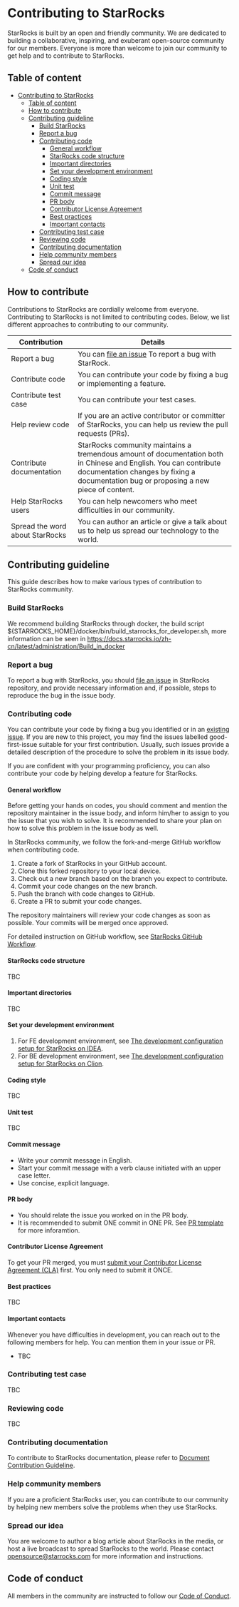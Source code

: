 # Contributing to StarRocks

StarRocks is built by an open and friendly community. We are dedicated to building a collaborative, inspiring, and exuberant open-source community for our members. Everyone is more than welcome to join our community to get help and to contribute to StarRocks.

## Table of content

- [Contributing to StarRocks](#contributing-to-starrocks)
  - [Table of content](#table-of-content)
  - [How to contribute](#how-to-contribute)
  - [Contributing guideline](#contributing-guideline)
    - [Build StarRocks](#build-starrocks)
    - [Report a bug](#report-a-bug)
    - [Contributing code](#contributing-code)
      - [General workflow](#general-workflow)
      - [StarRocks code structure](#starrocks-code-structure)
      - [Important directories](#important-directories)
      - [Set your development environment](#set-your-development-environment)
      - [Coding style](#coding-style)
      - [Unit test](#unit-test)
      - [Commit message](#commit-message)
      - [PR body](#pr-body)
      - [Contributor License Agreement](#contributor-license-agreement)
      - [Best practices](#best-practices)
      - [Important contacts](#important-contacts)
    - [Contributing test case](#contributing-test-case)
    - [Reviewing code](#reviewing-code)
    - [Contributing documentation](#contributing-documentation)
    - [Help community members](#help-community-members)
    - [Spread our idea](#spread-our-idea)
  - [Code of conduct](#code-of-conduct)

## How to contribute

Contributions to StarRocks are cordially welcome from everyone. Contributing to StarRocks is not limited to contributing codes. Below, we list different approaches to contributing to our community.

|Contribution|Details|
|------------|-------|
|Report a bug|You can [file an issue](https://github.com/StarRocks/starrocks/issues/new/choose) To report a bug with StarRock.|
|Contribute code|You can contribute your code by fixing a bug or implementing a feature.|
|Contribute test case|You can contribute your test cases.|
|Help review code|If you are an active contributor or committer of StarRocks, you can help us review the pull requests (PRs).|
|Contribute documentation|StarRocks community maintains a tremendous amount of documentation both in Chinese and English. You can contribute documentation changes by fixing a documentation bug or proposing a new piece of content.|
|Help StarRocks users|You can help newcomers who meet difficulties in our community.|
|Spread the word about StarRocks|You can author an article or give a talk about us to help us spread our technology to the world.|

## Contributing guideline

This guide describes how to make various types of contribution to StarRocks community.

### Build StarRocks
We recommend building StarRocks through docker, the build script ${STARROCKS_HOME}/docker/bin/build_starrocks_for_developer.sh, 
more information can be seen in https://docs.starrocks.io/zh-cn/latest/administration/Build_in_docker

### Report a bug

To report a bug with StarRocks, you should [file an issue](https://github.com/StarRocks/starrocks/issues/new/choose) in StarRocks repository, and provide necessary information and, if possible, steps to reproduce the bug in the issue body.

### Contributing code

You can contribute your code by fixing a bug you identified or in an [existing issue](https://github.com/StarRocks/starrocks/issues). If you are new to this project, you may find the issues labelled good-first-issue suitable for your first contribution. Usually, such issues provide a detailed description of the procedure to solve the problem in its issue body.

If you are confident with your programming proficiency, you can also contribute your code by helping develop a feature for StarRocks.

#### General workflow

Before getting your hands on codes, you should comment and mention the repository maintainer in the issue body, and inform him/her to assign to you the issue that you wish to solve. It is recommended to share your plan on how to solve this problem in the issue body as well.

In StarRocks community, we follow the fork-and-merge GitHub workflow when contributing code.

1. Create a fork of StarRocks in your GitHub account.
2. Clone this forked repository to your local device.
3. Check out a new branch based on the branch you expect to contribute.
4. Commit your code changes on the new branch.
5. Push the branch with code changes to GitHub.
6. Create a PR to submit your code changes.

The repository maintainers will review your code changes as soon as possible. Your commits will be merged once approved.

For detailed instruction on GitHub workflow, see [StarRocks GitHub Workflow](https://github.com/StarRocks/community/blob/main/Contributors/guide/workflow.md).

#### StarRocks code structure

TBC

#### Important directories

TBC

#### Set your development environment

1. For FE development environment, see [The development configuration setup for StarRocks on IDEA](https://github.com/StarRocks/community/blob/main/Contributors/guide/IDEA.md).
2. For BE development environment, see [The development configuration setup for StarRocks on Clion](https://github.com/StarRocks/community/blob/main/Contributors/guide/Clion.md).

#### Coding style

TBC

#### Unit test

TBC

#### Commit message

- Write your commit message in English.
- Start your commit message with a verb clause initiated with an upper case letter.
- Use concise, explicit language.

#### PR body

- You should relate the issue you worked on in the PR body.
- It is recommended to submit ONE commit in ONE PR.
See [PR template](https://github.com/StarRocks/starrocks/blob/main/.github/PULL_REQUEST_TEMPLATE.md) for more inforamtion.

#### Contributor License Agreement

To get your PR merged, you must [submit your Contributor License Agreement (CLA)](https://cla-assistant.io/StarRocks/starrocks) first. You only need to submit it ONCE.

#### Best practices

TBC

#### Important contacts

Whenever you have difficulties in development, you can reach out to the following members for help. You can mention them in your issue or PR.

- TBC

### Contributing test case

TBC

### Reviewing code

TBC

### Contributing documentation

To contribute to StarRocks documentation, please refer to [Document Contribution Guideline](https://github.com/StarRocks/docs/blob/main/README.md).

### Help community members

If you are a proficient StarRocks user, you can contribute to our community by helping new members solve the problems when they use StarRocks.

### Spread our idea

You are welcome to author a blog article about StarRocks in the media, or host a live broadcast to spread StarRocks to the world. Please contact opensource@starrocks.com for more information and instructions.

## Code of conduct

All members in the community are instructed to follow our [Code of Conduct](https://github.com/StarRocks/starrocks/blob/main/CODE_OF_CONDUCT.md).
